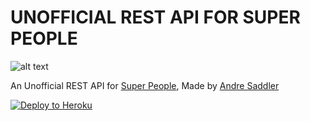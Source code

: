 #  UNOFFICIAL REST API FOR SUPER PEOPLE 

![alt text](https://cdn.geegee.net/front/85867ff/_next/images/cbt/img_w_bg1.png)

An Unofficial REST API for [Super People](https://geegee.net/en/news), Made by [Andre Saddler](https://github.com/axsddlr)

<p><a href="https://heroku.com/deploy" rel="nofollow"><img src="https://camo.githubusercontent.com/c0824806f5221ebb7d25e559568582dd39dd1170/68747470733a2f2f7777772e6865726f6b7563646e2e636f6d2f6465706c6f792f627574746f6e2e706e67" alt="Deploy to Heroku" data-canonical-src="https://www.herokucdn.com/deploy/button.png" style="max-width:100%;"></a></p>

